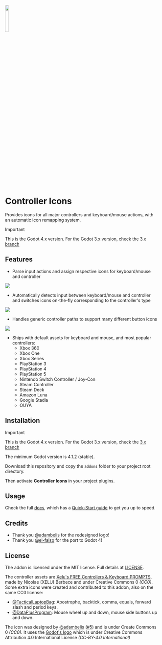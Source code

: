 <img src="https://raw.githubusercontent.com/rsubtil/controller_icons/master/icon.png" width=15%>

# Controller Icons

Provides icons for all major controllers and keyboard/mouse actions, with an automatic icon remapping system.

> [!IMPORTANT]
> This is the Godot 4.x version. For the Godot 3.x version, check the [3.x branch](https://github.com/rsubtil/controller_icons/tree/3.x)

## Features

- Parse input actions and assign respective icons for keyboard/mouse and controller

![](screenshots/1.png)

- Automatically detects input between keyboard/mouse and controller and switches icons on-the-fly corresponding to the controller's type

![](screenshots/2.png)

- Handles generic controller paths to support many different button icons

![](screenshots/3.png)

- Ships with default assets for keyboard and mouse, and most popular controllers:
	- Xbox 360
	- Xbox One
	- Xbox Series
	- PlayStation 3
	- PlayStation 4
	- PlayStation 5
	- Nintendo Switch Controller / Joy-Con
	- Steam Controller
	- Steam Deck
	- Amazon Luna
	- Google Stadia
	- OUYA

## Installation

> [!IMPORTANT]
> This is the Godot 4.x version. For the Godot 3.x version, check the [3.x branch](https://github.com/rsubtil/controller_icons/tree/3.x)

The minimum Godot version is 4.1.2 (stable).

Download this repository and copy the `addons` folder to your project root directory.

Then activate **Controller Icons** in your project plugins.

## Usage

Check the full [docs](DOCS.md), which has a [Quick-Start guide](DOCS.md#quick-start-guide) to get you up to speed.

## Credits

- Thank you [@adambelis](https://github.com/adambelis) for the redesigned logo!
- Thank you [@el-falso](https://github.com/el-falso) for the port to Godot 4!

## License

The addon is licensed under the MIT license. Full details at [LICENSE](LICENSE).

The controller assets are [Xelu's FREE Controllers & Keyboard PROMPTS](https://thoseawesomeguys.com/prompts/), made by Nicolae (XELU) Berbece and under Creative Commons 0 _(CC0)_. Some extra icons were created and contributed to this addon, also on the same CC0 license:

- [@TacticalLaptopBag](https://github.com/TacticalLaptopBag): Apostrophe, backtick, comma, equals, forward slash and period keys.
- [@DataPlusProgram](https://github.com/DataPlusProgram): Mouse wheel up and down, mouse side buttons up and down.

The icon was designed by [@adambelis](https://github.com/adambelis) ([#5](https://github.com/rsubtil/controller_icons/pull/5)) and is under Create Commons 0 _(CC0)_. It uses the [Godot's logo](https://github.com/godotengine/godot/blob/master/icon.svg) which is under Creative Commons Attribution 4.0 International License _(CC-BY-4.0 International)_